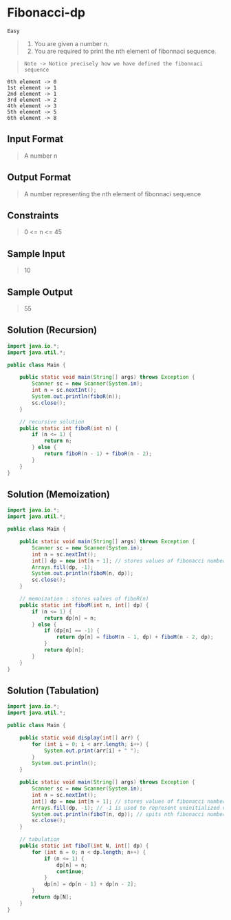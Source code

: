 # Fibonacci-dp

`Easy`

> 1. You are given a number n.
> 2. You are required to print the nth element of fibonnaci sequence.

> `Note -> Notice precisely how we have defined the fibonnaci sequence`

```
0th element -> 0
1st element -> 1
2nd element -> 1
3rd element -> 2
4th element -> 3
5th element -> 5
6th element -> 8
```

## Input Format

> A number n

## Output Format

> A number representing the nth element of fibonnaci sequence

## Constraints

> 0 <= n <= 45

## Sample Input

> 10

## Sample Output

> 55

## Solution (Recursion)

```java
import java.io.*;
import java.util.*;

public class Main {

    public static void main(String[] args) throws Exception {
        Scanner sc = new Scanner(System.in);
        int n = sc.nextInt();
        System.out.println(fiboR(n));
        sc.close();
    }

    // recursive solution
    public static int fiboR(int n) {
        if (n <= 1) {
            return n;
        } else {
            return fiboR(n - 1) + fiboR(n - 2);
        }
    }
}
```

## Solution (Memoization)

```java
import java.io.*;
import java.util.*;

public class Main {

    public static void main(String[] args) throws Exception {
        Scanner sc = new Scanner(System.in);
        int n = sc.nextInt();
        int[] dp = new int[n + 1]; // stores values of fibonacci numbers from 0 to n => (n+1) terms
        Arrays.fill(dp, -1);
        System.out.println(fiboM(n, dp));
        sc.close();
    }

    // memoization : stores values of fiboR(n)
    public static int fiboM(int n, int[] dp) {
        if (n <= 1) {
            return dp[n] = n;
        } else {
            if (dp[n] == -1) {
                return dp[n] = fiboM(n - 1, dp) + fiboM(n - 2, dp);
            }
            return dp[n];
        }
    }
}
```

## Solution (Tabulation)

```java
import java.io.*;
import java.util.*;

public class Main {

    public static void display(int[] arr) {
        for (int i = 0; i < arr.length; i++) {
            System.out.print(arr[i] + " ");
        }
        System.out.println();
    }

    public static void main(String[] args) throws Exception {
        Scanner sc = new Scanner(System.in);
        int n = sc.nextInt();
        int[] dp = new int[n + 1]; // stores values of fibonacci numbers from 0 to n => (n+1) terms
        Arrays.fill(dp, -1); // -1 is used to represent uninitialized values
        System.out.println(fiboT(n, dp)); // spits nth fibonacci number
        sc.close();
    }

    // tabulation
    public static int fiboT(int N, int[] dp) {
        for (int n = 0; n < dp.length; n++) {
            if (n <= 1) {
                dp[n] = n;
                continue;
            }
            dp[n] = dp[n - 1] + dp[n - 2];
        }
        return dp[N];
    }
}
```
